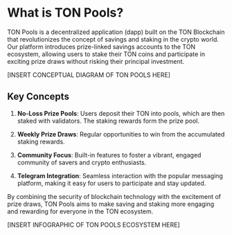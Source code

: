 # What is TON Pools?

TON Pools is a decentralized application (dapp) built on the TON Blockchain that revolutionizes the concept of savings and staking in the crypto world. Our platform introduces prize-linked savings accounts to the TON ecosystem, allowing users to stake their TON coins and participate in exciting prize draws without risking their principal investment.

[INSERT CONCEPTUAL DIAGRAM OF TON POOLS HERE]

## Key Concepts

1. **No-Loss Prize Pools**: Users deposit their TON into pools, which are then staked with validators. The staking rewards form the prize pool.

2. **Weekly Prize Draws**: Regular opportunities to win from the accumulated staking rewards.

3. **Community Focus**: Built-in features to foster a vibrant, engaged community of savers and crypto enthusiasts.

4. **Telegram Integration**: Seamless interaction with the popular messaging platform, making it easy for users to participate and stay updated.

By combining the security of blockchain technology with the excitement of prize draws, TON Pools aims to make saving and staking more engaging and rewarding for everyone in the TON ecosystem.

[INSERT INFOGRAPHIC OF TON POOLS ECOSYSTEM HERE]